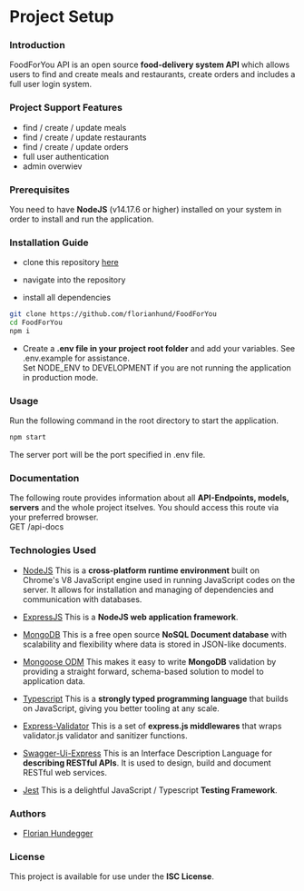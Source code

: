 # Project Setup

### Introduction

FoodForYou API is an open source **food-delivery system API** which allows users to find and create meals and restaurants, create orders and includes a full user login system.

### Project Support Features

- find / create / update meals
- find / create / update restaurants
- find / create / update orders
- full user authentication
- admin overwiev

### Prerequisites

You need to have **NodeJS** (v14.17.6 or higher) installed on your system in order to install and run the application.

### Installation Guide

- clone this repository [here](https://github.com/florianhund/FoodForYou)

- navigate into the repository

- install all dependencies

```bash
git clone https://github.com/florianhund/FoodForYou
cd FoodForYou
npm i
```

- Create a **.env file in your project root folder** and add your variables. See .env.example for assistance.
  <br>
  Set NODE_ENV to DEVELOPMENT if you are not running the application in production mode.

### Usage

Run the following command in the root directory to start the application.

```bash
npm start
```

The server port will be the port specified in .env file.

### Documentation

The following route provides information about all **API-Endpoints, models, servers** and the whole project itselves. You should access this route via your preferred browser.
<br>
GET /api-docs

### Technologies Used

- [NodeJS](https://nodejs.org) This is a **cross-platform runtime environment** built on Chrome's V8 JavaScript engine used in running JavaScript codes on the server. It allows for installation and managing of dependencies and communication with databases.

- [ExpressJS](https://expressjs.com) This is a **NodeJS web application framework**.

- [MongoDB](https://mongodb.com) This is a free open source **NoSQL Document database** with scalability and flexibility where data is stored in JSON-like documents.

- [Mongoose ODM](https://mongoosejs.com) This makes it easy to write **MongoDB** validation by providing a straight forward, schema-based solution to model to application data.

- [Typescript](https://typescriptlang.org) This is a **strongly typed programming language** that builds on JavaScript, giving you better tooling at any scale.

- [Express-Validator](https://express-validator.github.io) This is a set of **express.js middlewares** that wraps validator.js validator and sanitizer functions.

- [Swagger-Ui-Express](https://swagger.io/) This is an Interface Description Language for **describing RESTful APIs**. It is used to design, build and document RESTful web services.

- [Jest](https://jestjs.io/) This is a delightful JavaScript / Typescript **Testing Framework**.

### Authors

- [Florian Hundegger](https://github.com/florianhund)

### License

This project is available for use under the **ISC License**.
